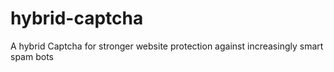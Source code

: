 # hybrid-captcha 
A hybrid Captcha for stronger website protection against increasingly smart spam bots
